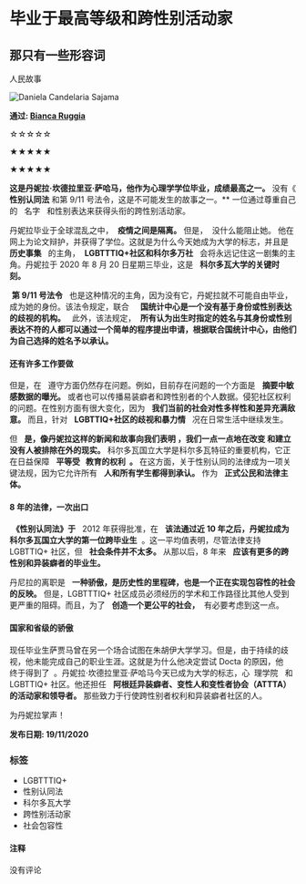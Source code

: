 # 毕业于最高等级和跨性别活动家

## 那只有一些形容词

人民故事

![Daniela Candelaria Sajama](https://www.serargentino.com/public/images/2020/09/15989867870-Daniela-Candelaria-Sajama-773x458.jpg)

**通过: [Bianca Ruggia](https://www.serargentino.com/zh/author/bianca-ruggia)**

☆☆☆☆☆

★★★★★

★★★★★

**这是丹妮拉·坎德拉里亚·萨哈马，他作为心理学学位毕业，成绩最高之一。** 没有《 **性别认同法** 和第 9/11 号法令，这是不可能发生的故事之一。** 一位通过尊重自己的   名字   和性别表达来获得头衔的跨性别活动家。

丹妮拉毕业于全球混乱之中，  **疫情之间是隔离。** 但是，  没什么能阻止她。 他在网上为论文辩护，并获得了学位。这就是为什么今天她成为大学的标志，并且是   **历史事集**   的主角，  **LGBTTTIQ+社区和科尔多万社**   会将永远记住这一剧集的主角。丹妮拉于 2020 年 8 月 20 日星期三毕业，这是   **科尔多瓦大学的关键时刻。** 

 **第 9/11 号法令**   也是这种情况的主角，因为没有它，丹妮拉就不可能自由毕业，成为她的身份。该法令规定，联合     **国统计中心是一个没有基于身份或性别表达的歧视的机构。**   此外，该法规定，  **所有认为出生时指定的姓名与其身份或性别表达不符的人都可以通过一个简单的程序提出申请，根据联合国统计中心，由他们为自己选择的姓名予以承认。** 

#### 还有许多工作要做

但是，在   遵守方面仍然存在问题。例如，目前存在问题的一个方面是   **摘要中敏感数据的曝光。** 或者也可以传播易装癖者和跨性别者的个人数据。侵犯社区权利的问题。在性别方面有很大变化，因为   **我们当前的社会对性多样性和差异充满敌意。** 而且，针对   **LGBTTIQ+社区的歧视和暴力情**   况在日常生活中继续发生。

但   **是，像丹妮拉这样的新闻和故事向我们表明 **，我们一点一点地在改变** 和建立没有人被排除在外的现实。** 科尔多瓦国立大学是科尔多瓦特征的重要机构，它正在日益保障   **平等受   教育的权利  。** 在这方面，关于性别认同的法律成为一项关键法规，因为它允许所有   **人和所有学生都得到承认。** 作为   **正式公民和法律主体。** 

#### 8 年的法律，一次出口

 **《性别认同法》于**   2012 年获得批准，在   **该法通过近 10 年之后，丹妮拉成为科尔多瓦国立大学的第一位跨毕业生**  。这一平均值表明，尽管法律支持 LGBTTIQ+ 社区，但   **社会条件并不太多。** 从那以后，8 年来   **应该有更多的跨性别和异装癖者的毕业生。** 

丹尼拉的离职是   **一种骄傲，是历史性的里程碑，也是一个正在实现包容性的社会的反映。** 但是，LGBTTTIQ+ 社区成员必须经历的学术和工作路径比其他人受到更严重的阻碍。而且，为了   **创造一个更公平的社会，**  有必要考虑到这一点。

#### 国家和省级的骄傲

现任毕业生萨贾马曾在另一个场合试图在朱胡伊大学学习。但是，由于持续的歧视，他未能完成自己的职业生涯。这就是为什么他决定尝试 Docta 的原因，他   终于得到了  。丹妮拉·坎德拉里亚·萨哈马今天已成为大学的标志，心  理学院   和 LGBTTIQ+ 社区。他还担任   **阿根廷异装癖者、变性人和变性者协会（ATTTA）的活动家和领导者。** 那些致力于行使跨性别者权利和异装癖者社区的人。

为丹妮拉掌声！

**发布日期: 19/11/2020**

### 标签
- LGBTTTIQ+
- 性别认同法
- 科尔多瓦大学
- 跨性别活动家
- 社会包容性

#### 注释
没有评论